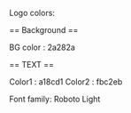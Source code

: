Logo colors:

== Background ==

BG color   : 2a282a 

== TEXT ==

Color1 : a18cd1
Color2 : fbc2eb

Font family: Roboto Light